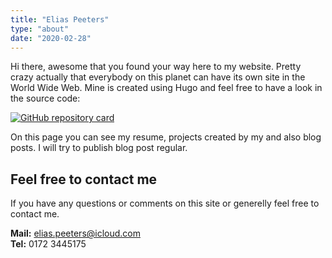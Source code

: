 ```yaml
---
title: "Elias Peeters"
type: "about"
date: "2020-02-28"
---
```


Hi there, awesome that you found your way here to my website. Pretty crazy actually that everybody on this planet can have its own site in the World Wide Web. Mine is created using Hugo and feel free to have a look in the source code:

[![GitHub repository card](https://github-readme-stats.vercel.app/api/pin/?username=EliasPeeters&repo=eliaspeeters.de)](https://github.com/EliasPeeters/eliaspeeters.de)


On this page you can see my resume, projects created by my and also blog posts. I will try to publish blog post regular.

## Feel free to contact me

If you have any questions or comments on this site or generelly feel free to contact me.

**Mail:** elias.peeters@icloud.com  
**Tel:** 0172 3445175